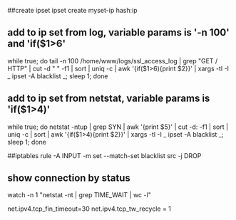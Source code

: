 ##create ipset
ipset create myset-ip hash:ip

## add to ip set from log, variable params is '-n 100' and 'if($1>6'
while true; do tail -n 100 /home/www/logs/ssl_access_log | grep "GET / HTTP" | cut -d " " -f1 | sort | uniq -c | awk '{if($1>6){print $2}}' | xargs -tl -I _ ipset -A blacklist _; sleep 1; done

## add to ip set from netstat, variable params is 'if($1>4)' 
while true; do netstat -ntup | grep SYN | awk '{print $5}' | cut -d: -f1 | sort | uniq -c | sort | awk '{if($1>4){print $2}}' | xargs -tl -I _ ipset -A blacklist _; sleep 1; done

##iptables rule
-A INPUT -m set --match-set blacklist src -j DROP

## show connection by status
watch -n 1 "netstat -nt | grep TIME_WAIT | wc -l"

net.ipv4.tcp_fin_timeout=30
net.ipv4.tcp_tw_recycle = 1
